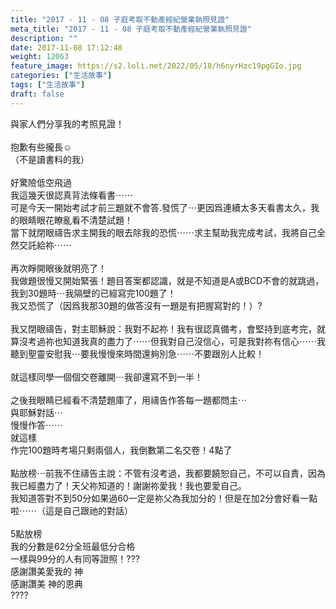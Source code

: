 ```yaml
---
title: "2017 - 11 - 08 子庭考取不動產經紀營業執照見證"
meta_title: "2017 - 11 - 08 子庭考取不動產經紀營業執照見證"
description: ""
date: 2017-11-08 17:12:48
weight: 12063
feature_image: https://s2.loli.net/2022/05/18/h6nyrHzc19pgGIo.jpg
categories: ["生活故事"]
tags: ["生活故事"]
draft: false
---
```


與家人們分享我的考照見證！<br />
<br />
抱歉有些攏長☺️<br />
（不是讀書料的我）<br />
<br />
好驚險低空飛過<br />
我這幾天很認真背法條看書⋯⋯<br />
可是今天一開始考試才前三題就不會答.發慌了⋯更因爲連續太多天看書太久，我的眼睛眼花瞭亂看不清楚試題！<br />
當下就閉眼禱告求主開我的眼去除我的恐慌⋯⋯求主幫助我完成考試，我將自己全然交託給祢⋯⋯<br />
<br />
再次睜開眼後就明亮了！<br />
我做題很慢又開始緊張！題目答案都認識，就是不知道是A或BCD不會的就跳過，我到30題時⋯我隔壁的已經寫完100題了！<br />
我又恐慌了（因爲我那30題的做答沒有一題是有把握寫對的！）?<br />
<br />
我又閉眼禱告，對主耶穌說：我對不起祢！我有很認真備考，會堅持到底考完，就算沒考過祢也知道我真的盡力了⋯⋯但我對自己沒信心，可是我對祢有信心⋯⋯我聽到聖靈安慰我⋯要我慢慢來時間還夠別急⋯⋯不要跟別人比較！<br />
<br />
就這樣同學一個個交卷離開⋯我卻還寫不到一半！<br />
<br />
之後我眼睛已經看不清楚題庫了，用禱告作答每一題都問主⋯<br />
與耶穌對話⋯<br />
慢慢作答⋯⋯<br />
就這樣<br />
作完100題時考場只剩兩個人，我倒數第二名交卷！4點了<br />
<br />
點放榜⋯前我不住禱告主說：不管有沒考過，我都要饒恕自己，不可以自責，因為我已經盡力了！天父祢知道的！謝謝祢愛我！我也要愛自己。<br />
我知道答對不到50分如果過60一定是祢父為我加分的！但是在加2分會好看一點啦⋯⋯（這是自己跟祂的對話）<br />
<br />
5點放榜<br />
我的分數是62分全班最低分合格<br />
一樣與99分的人有同等證照！???<br />
感謝讚美愛我的 神<br />
感謝讚美 神的恩典<br />
????
        